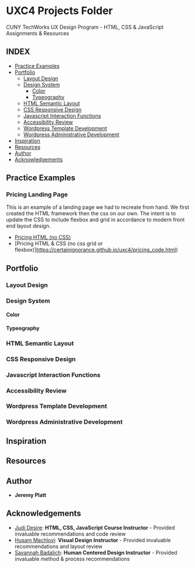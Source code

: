# UXC4 Projects Folder

CUNY TechWorks UX Design Program - HTML, CSS & JavaScript Assignments & Resources

## INDEX
- [Practice Examples](https://github.com/certainignorance/uxc4/blob/master/README.md#practice-examples)
- [Portfolio](https://github.com/certainignorance/uxc4/blob/master/README.md#portfolio)
  - [Layout Design](https://github.com/certainignorance/uxc4/blob/master/README.md#layout-design)
  - [Design System](https://github.com/certainignorance/uxc4/blob/master/README.md#design-system)
    - [Color](https://github.com/certainignorance/uxc4/blob/master/README.md#color)
    - [Typeography](https://github.com/certainignorance/uxc4/blob/master/README.md#typeography)
  - [HTML Semantic Layout](https://github.com/certainignorance/uxc4/blob/master/README.md#html-semantic-layout)
  - [CSS Responsive Design](https://github.com/certainignorance/uxc4/blob/master/README.md#css-responsive-design)
  - [Javascript Interaction Functions](https://github.com/certainignorance/uxc4/blob/master/README.md#javascript-interaction-functions)
  - [Accessibility Review](https://github.com/certainignorance/uxc4/blob/master/README.md#accessibility-review)
  - [Wordpress Template Development](https://github.com/certainignorance/uxc4/blob/master/README.md#wordpress-template-development)
  - [Wordpress Administrative Development](https://github.com/certainignorance/uxc4/blob/master/README.md#wordpress-administrative-development)
- [Inspiration](https://github.com/certainignorance/uxc4/blob/master/README.md#inspiration)
- [Resources](https://github.com/certainignorance/uxc4/blob/master/README.md#resources)
- [Author](https://github.com/certainignorance/uxc4/blob/master/README.md#author)
- [Acknowledgements](https://github.com/certainignorance/uxc4/blob/master/README.md#acknowledgements)

## Practice Examples

### Pricing Landing Page
This is an example of a landing page we had to recreate from hand. We first created the HTML framework then the css on our own.  The intent is to update the CSS to include flexbox and grid in accordance to modern front end layout design.
- [Pricing HTML (no CSS)](https://certainignorance.github.io/uxc4/sample.html)
- [Pricing HTML & CSS (no css grid or flexbox)]https://certainignorance.github.io/uxc4/pricing_code.html)

## Portfolio

### Layout Design

### Design System

#### Color

#### Typeography

### HTML Semantic Layout

### CSS Responsive Design

### Javascript Interaction Functions

### Accessibility Review

### Wordpress Template Development

### Wordpress Administrative Development

## Inspiration

## Resources

## Author
- **Jeremy Platt**

## Acknowledgements
* [Judi Desire](https://github.com/berryny): **HTML, CSS, JavaScript Course Instructor** - Provided invaluable recommendations and code review
* [Husam Machlovi](https://husammachlovi.com/): **Visual Design Instructor** - Provided invaluable recommendations and layout review
* [Savannah Badalich](https://www.savannahbadalich.com/): **Human Centered Design Instructor** - Provided invaluable method & process recommendations
